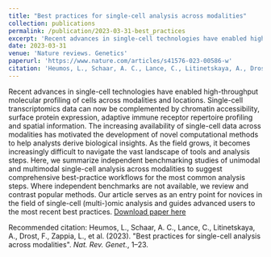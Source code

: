 ```yaml
---
title: "Best practices for single-cell analysis across modalities"
collection: publications
permalink: /publication/2023-03-31-best_practices
excerpt: 'Recent advances in single-cell technologies have enabled high-throughput molecular profiling of cells across modalities and locations. Single-cell transcriptomics data can now be complemented by chromatin accessibility, surface protein expression, adaptive immune receptor repertoire profiling and spatial information. The increasing availability of single-cell data across modalities has motivated the development of novel computational methods to help analysts derive biological insights. As the field grows, it becomes increasingly difficult to navigate the vast landscape of tools and analysis steps. Here, we summarize independent benchmarking studies of unimodal and multimodal single-cell analysis across modalities to suggest comprehensive best-practice workflows for the most common analysis steps. Where independent benchmarks are not available, we review and contrast popular methods. Our article serves as an entry point for novices in the field of single-cell (multi-)omic analysis and guides advanced users to the most recent best practices.'
date: 2023-03-31
venue: 'Nature reviews. Genetics'
paperurl: 'https://www.nature.com/articles/s41576-023-00586-w'
citation: 'Heumos, L., Schaar, A. C., Lance, C., Litinetskaya, A., Drost, F., Zappia, L., et al. (2023). "Best practices for single-cell analysis across modalities". <i>Nat. Rev. Genet.</i>, 1–23.'
---
```

Recent advances in single-cell technologies have enabled high-throughput molecular profiling of cells across modalities and locations. Single-cell transcriptomics data can now be complemented by chromatin accessibility, surface protein expression, adaptive immune receptor repertoire profiling and spatial information. The increasing availability of single-cell data across modalities has motivated the development of novel computational methods to help analysts derive biological insights. As the field grows, it becomes increasingly difficult to navigate the vast landscape of tools and analysis steps. Here, we summarize independent benchmarking studies of unimodal and multimodal single-cell analysis across modalities to suggest comprehensive best-practice workflows for the most common analysis steps. Where independent benchmarks are not available, we review and contrast popular methods. Our article serves as an entry point for novices in the field of single-cell (multi-)omic analysis and guides advanced users to the most recent best practices.
[Download paper here](https://www.nature.com/articles/s41576-023-00586-w)

Recommended citation: Heumos, L., Schaar, A. C., Lance, C., Litinetskaya, A., Drost, F., Zappia, L., et al. (2023). "Best practices for single-cell analysis across modalities". <i>Nat. Rev. Genet.</i>, 1–23.